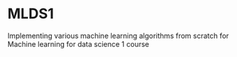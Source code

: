 # MLDS1
Implementing various machine learning algorithms from scratch for Machine learning for data science 1 course
